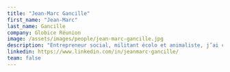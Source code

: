 ```yaml
---
title: "Jean-Marc Gancille"
first_name: "Jean-Marc"
last_name: Gancille
company: Globice Réunion
image: /assets/images/people/jean-marc-gancille.jpg
description: "Entrepreneur social, militant écolo et animaliste, j’ai co-fondé et dirigé de nombreuses entreprises et associations ayant pour vocation la transition de notre modèle de société vers plus de soutenabilité"
linkedin: https://www.linkedin.com/in/jeanmarc-gancille/
team: false
---
```

